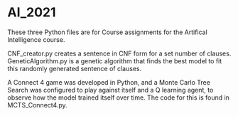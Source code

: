 # AI_2021

These three Python files are for Course assignments for the Artifical Intelligence course.

CNF_creator.py creates a sentence in CNF form for a set number of clauses. 
GeneticAlgorithm.py is a genetic algorithm that finds the best model to fit this randomly generated sentence of clauses. 


A Connect 4 game was developed in Python, and a Monte Carlo Tree Search was configured to play against itself and a Q learning agent, to observe how the model trained itself over time. The code for this is found in MCTS_Connect4.py. 
